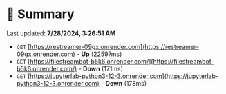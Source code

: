 # 📖 Summary
Last updated: **7/28/2024, 3:26:51 AM**

- `GET` [https://restreamer-09gx.onrender.com](https://restreamer-09gx.onrender.com) - **Up** (22597ms)
- `GET` [https://filestreambot-b5k6.onrender.com/](https://filestreambot-b5k6.onrender.com/) - **Down** (171ms)
- `GET` [https://jupyterlab-python3-12-3.onrender.com](https://jupyterlab-python3-12-3.onrender.com) - **Down** (178ms)

